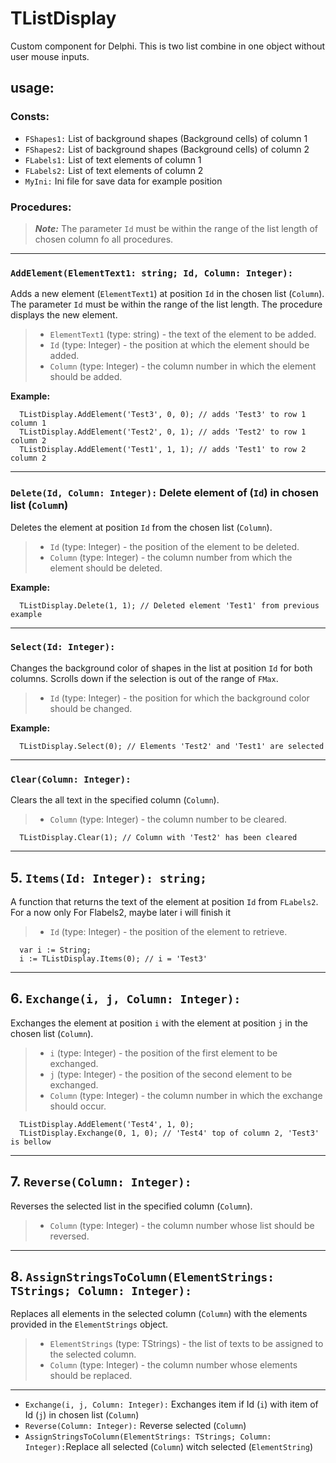 # TListDisplay
Custom component for Delphi. This is two list combine in one object without user mouse inputs.

## usage:

### **Consts:**<br />
* `FShapes1:` List of background shapes (Background cells) of column 1<br />
* `FShapes2:` List of background shapes (Background cells) of column 2<br />
* `FLabels1:` List of text elements of column 1<br />
* `FLabels2:` List of text elements of column 2<br />
* `MyIni:` Ini file for save data for example position<br />

### **Procedures:**<br />
> **_Note:_** The parameter `Id` must be within the range of the list length of chosen column fo all procedures.
---
### `AddElement(ElementText1: string; Id, Column: Integer):`
Adds a new element (`ElementText1`) at position `Id` in the chosen list (`Column`). The parameter `Id` must be within the range of the list length. The procedure displays the new element.

> * `ElementText1` (type: string) - the text of the element to be added.<br />
> * `Id` (type: Integer) - the position at which the element should be added.<br />
> * `Column` (type: Integer) - the column number in which the element should be added.<br />

**Example:**
```Delphi
  TListDisplay.AddElement('Test3', 0, 0); // adds 'Test3' to row 1 column 1 
  TListDisplay.AddElement('Test2', 0, 1); // adds 'Test2' to row 1 column 2
  TListDisplay.AddElement('Test1', 1, 1); // adds 'Test1' to row 2 column 2  
```
---
### `Delete(Id, Column: Integer):` Delete element of (`Id`) in chosen list (`Colum`n)
Deletes the element at position `Id` from the chosen list (`Column`).

> * `Id` (type: Integer) - the position of the element to be deleted.
> * `Column` (type: Integer) - the column number from which the element should be deleted.

**Example:**
```Delphi
  TListDisplay.Delete(1, 1); // Deleted element 'Test1' from previous example
```
---
### `Select(Id: Integer):`
Changes the background color of shapes in the list at position `Id` for both columns. Scrolls down if the selection is out of the range of `FMax`.

> * `Id` (type: Integer) - the position for which the background color should be changed.

  **Example:**
```Delphi
  TListDisplay.Select(0); // Elements 'Test2' and 'Test1' are selected
```
---
### `Clear(Column: Integer):`
Clears the all text in the specified column (`Column`).

> * `Column` (type: Integer) - the column number to be cleared.

```Delphi
  TListDisplay.Clear(1); // Column with 'Test2' has been cleared 
```
---
## 5. `Items(Id: Integer): string;`
A function that returns the text of the element at position `Id` from `FLabels2`. For a now only For Flabels2, maybe later i will finish it

> * `Id` (type: Integer) - the position of the element to retrieve.

```Delphi
  var i := String;
  i := TListDisplay.Items(0); // i = 'Test3' 
```
---
## 6. `Exchange(i, j, Column: Integer):`
Exchanges the element at position `i` with the element at position `j` in the chosen list (`Column`).

> * `i` (type: Integer) - the position of the first element to be exchanged.
> * `j` (type: Integer) - the position of the second element to be exchanged.
> * `Column` (type: Integer) - the column number in which the exchange should occur.

```Delphi
  TListDisplay.AddElement('Test4', 1, 0);
  TListDisplay.Exchange(0, 1, 0); // 'Test4' top of column 2, 'Test3' is bellow 
```
---
## 7. `Reverse(Column: Integer):`
Reverses the selected list in the specified column (`Column`).

> * `Column` (type: Integer) - the column number whose list should be reversed.
---
## 8. `AssignStringsToColumn(ElementStrings: TStrings; Column: Integer):`
Replaces all elements in the selected column (`Column`) with the elements provided in the `ElementStrings` object.

> * `ElementStrings` (type: TStrings) - the list of texts to be assigned to the selected column.
> * `Column` (type: Integer) - the column number whose elements should be replaced.
---
* `Exchange(i, j, Column: Integer):` Exchanges item if Id (`i`) with item of Id (`j`) in chosen list (`Column`)<br />
* `Reverse(Column: Integer):` Reverse selected (`Column`)<br />
* `AssignStringsToColumn(ElementStrings: TStrings; Column: Integer):`Replace all selected (`Column`) witch selected (`ElementString`)<br />
  



